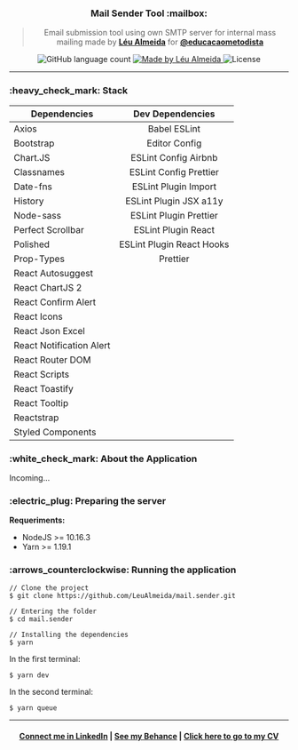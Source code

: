 <!-- <h1 align="center">
  <img alt="Devfit" title="Devfit" src="readme/logo-black.png" width="200px" />
</h1> -->

<h3 align="center">
  Mail Sender Tool :mailbox:
</h3>

<blockquote align="center">
Email submission tool using own SMTP server for internal mass mailing made by <a href="https://github.com/LeuAlmeida"><strong>Léu Almeida</strong></a> for <a href="https://github.com/educacaometodista"><strong>@educacaometodista</strong></a>
</blockquote>

<p align="center">
  <img alt="GitHub language count" src="https://img.shields.io/github/languages/count/LeuAlmeida/mail.sender?color=%2304D361">

  <a href="https://rocketseat.com.br">
    <img alt="Made by Léu Almeida" src="https://img.shields.io/badge/made%20by-Léu%20Almeida-%2304D361">
  </a>

  <img alt="License" src="https://img.shields.io/badge/license-MIT-%2304D361">

</p>

<hr/>

<h3>:heavy_check_mark: Stack</h3>

|       Dependencies            |     Dev Dependencies              |
|-------------------------------|:---------------------------------:|
|       Axios                   |     Babel ESLint                  |
|       Bootstrap               |     Editor Config                 |
|       Chart.JS                |     ESLint Config Airbnb          |
|       Classnames              |     ESLint Config Prettier        |
|       Date-fns                |     ESLint Plugin Import          |
|       History                 |     ESLint Plugin JSX a11y        |
|       Node-sass               |     ESLint Plugin Prettier        |
|       Perfect Scrollbar       |     ESLint Plugin React           |
|       Polished                |     ESLint Plugin React Hooks     |
|       Prop-Types              |     Prettier                      |
|       React Autosuggest       |                                   |
|       React ChartJS 2         |                                   |
|       React Confirm Alert     |                                   |
|       React Icons             |                                   |
|       React Json Excel        |                                   |
|       React Notification Alert|                                   |
|       React Router DOM        |                                   |
|       React Scripts           |                                   |
|       React Toastify          |                                   |
|       React Tooltip           |                                   |
|       Reactstrap              |                                   |
|       Styled Components       |                                   |

<h3>:white_check_mark: About the Application</h3>

Incoming...

<h3>:electric_plug: Preparing the server</h3>

**Requeriments:**
* NodeJS >= 10.16.3
* Yarn >= 1.19.1

<h3>:arrows_counterclockwise: Running the application</h3>

```console
// Clone the project
$ git clone https://github.com/LeuAlmeida/mail.sender.git

// Entering the folder
$ cd mail.sender

// Installing the dependencies
$ yarn
```

In the first terminal:
```console
$ yarn dev
```

In the second terminal:
```console
$ yarn queue
```

<hr/>

<h4 align="center">
<a href="http://linkedin.com/in/leonardoalmeida99">Connect me in LinkedIn</a> | <a href="http://behance.net/almeida99">See my Behance</a> | <a href="https://leunardo.dev">Click here to go to my CV</a>
</h4>
